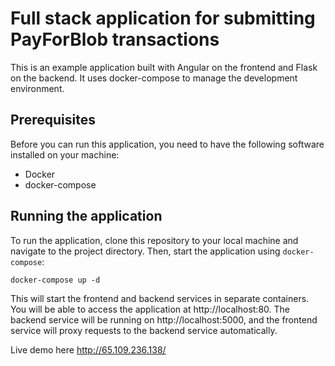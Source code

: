 # Full stack application for submitting PayForBlob transactions
This is an example application built with Angular on the frontend and Flask on the backend. It uses docker-compose to manage the development environment.

## Prerequisites
Before you can run this application, you need to have the following software installed on your machine:
 - Docker
 - docker-compose

## Running the application
To run the application, clone this repository to your local machine and navigate to the project directory. Then, start the application using `docker-compose`:
```
docker-compose up -d
```
This will start the frontend and backend services in separate containers.
You will be able to access the application at http://localhost:80. 
The backend service will be running on http://localhost:5000, and the frontend service will proxy requests to the backend service automatically.

Live demo here http://65.109.236.138/
